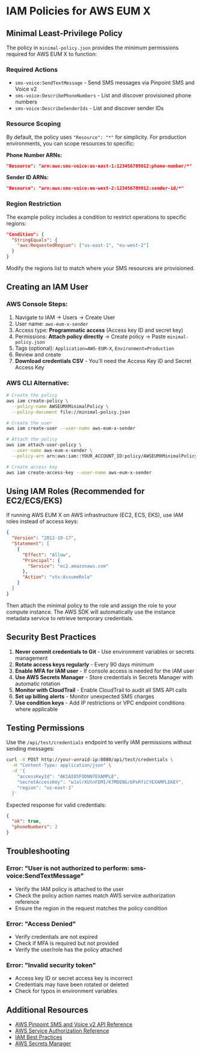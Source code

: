 # IAM Policies for AWS EUM X

## Minimal Least-Privilege Policy

The policy in `minimal-policy.json` provides the minimum permissions required for AWS EUM X to function:

### Required Actions
- `sms-voice:SendTextMessage` - Send SMS messages via Pinpoint SMS and Voice v2
- `sms-voice:DescribePhoneNumbers` - List and discover provisioned phone numbers
- `sms-voice:DescribeSenderIds` - List and discover sender IDs

### Resource Scoping
By default, the policy uses `"Resource": "*"` for simplicity. For production environments, you can scope resources to specific:

**Phone Number ARNs:**
```json
"Resource": "arn:aws:sms-voice:us-east-1:123456789012:phone-number/*"
```

**Sender ID ARNs:**
```json
"Resource": "arn:aws:sms-voice:eu-west-2:123456789012:sender-id/*"
```

### Region Restriction
The example policy includes a condition to restrict operations to specific regions:
```json
"Condition": {
  "StringEquals": {
    "aws:RequestedRegion": ["us-east-1", "eu-west-2"]
  }
}
```

Modify the regions list to match where your SMS resources are provisioned.

## Creating an IAM User

### AWS Console Steps:
1. Navigate to IAM → Users → Create User
2. User name: `aws-eum-x-sender`
3. Access type: **Programmatic access** (Access key ID and secret key)
4. Permissions: **Attach policy directly** → Create policy → Paste `minimal-policy.json`
5. Tags (optional): `Application=AWS-EUM-X`, `Environment=Production`
6. Review and create
7. **Download credentials CSV** - You'll need the Access Key ID and Secret Access Key

### AWS CLI Alternative:
```bash
# Create the policy
aws iam create-policy \
  --policy-name AWSEUMXMinimalPolicy \
  --policy-document file://minimal-policy.json

# Create the user
aws iam create-user --user-name aws-eum-x-sender

# Attach the policy
aws iam attach-user-policy \
  --user-name aws-eum-x-sender \
  --policy-arn arn:aws:iam::YOUR_ACCOUNT_ID:policy/AWSEUMXMinimalPolicy

# Create access key
aws iam create-access-key --user-name aws-eum-x-sender
```

## Using IAM Roles (Recommended for EC2/ECS/EKS)

If running AWS EUM X on AWS infrastructure (EC2, ECS, EKS), use IAM roles instead of access keys:

```json
{
  "Version": "2012-10-17",
  "Statement": [
    {
      "Effect": "Allow",
      "Principal": {
        "Service": "ec2.amazonaws.com"
      },
      "Action": "sts:AssumeRole"
    }
  ]
}
```

Then attach the minimal policy to the role and assign the role to your compute instance. The AWS SDK will automatically use the instance metadata service to retrieve temporary credentials.

## Security Best Practices

1. **Never commit credentials to Git** - Use environment variables or secrets management
2. **Rotate access keys regularly** - Every 90 days minimum
3. **Enable MFA for IAM user** - If console access is needed for the IAM user
4. **Use AWS Secrets Manager** - Store credentials in Secrets Manager with automatic rotation
5. **Monitor with CloudTrail** - Enable CloudTrail to audit all SMS API calls
6. **Set up billing alerts** - Monitor unexpected SMS charges
7. **Use condition keys** - Add IP restrictions or VPC endpoint conditions where applicable

## Testing Permissions

Use the `/api/test/credentials` endpoint to verify IAM permissions without sending messages:

```bash
curl -X POST http://your-unraid-ip:8080/api/test/credentials \
  -H "Content-Type: application/json" \
  -d '{
    "accessKeyId": "AKIAIOSFODNN7EXAMPLE",
    "secretAccessKey": "wJalrXUtnFEMI/K7MDENG/bPxRfiCYEXAMPLEKEY",
    "region": "us-east-1"
  }'
```

Expected response for valid credentials:
```json
{
  "ok": true,
  "phoneNumbers": 2
}
```

## Troubleshooting

### Error: "User is not authorized to perform: sms-voice:SendTextMessage"
- Verify the IAM policy is attached to the user
- Check the policy action names match AWS service authorization reference
- Ensure the region in the request matches the policy condition

### Error: "Access Denied"
- Verify credentials are not expired
- Check if MFA is required but not provided
- Verify the user/role has the policy attached

### Error: "Invalid security token"
- Access key ID or secret access key is incorrect
- Credentials may have been rotated or deleted
- Check for typos in environment variables

## Additional Resources

- [AWS Pinpoint SMS and Voice v2 API Reference](https://docs.aws.amazon.com/pinpoint/latest/apireference_smsvoicev2/Welcome.html)
- [AWS Service Authorization Reference](https://docs.aws.amazon.com/service-authorization/latest/reference/list_amazonpinpoint.html)
- [IAM Best Practices](https://docs.aws.amazon.com/IAM/latest/UserGuide/best-practices.html)
- [AWS Secrets Manager](https://docs.aws.amazon.com/secretsmanager/latest/userguide/intro.html)
